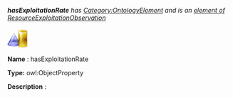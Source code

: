 ___hasExploitationRate__ 
 has
 [Category:OntologyElement](../../Category/OntologyElement "Category:OntologyElement") 
 and is an
 [element of](../../Property/ElementOf "Property:ElementOf") 
[ResourceExploitationObservation](../../Submissions/ResourceExploitationObservation "Submissions:ResourceExploitationObservation")_




  





[![ObjectProperty](../public/images/thumb/c/c3/ObjectProperty.gif/45px-ObjectProperty.gif)](../../Image/ObjectProperty.gif "ObjectProperty")


__Name__ 
 : hasExploitationRate
 



__Type:__ 
 owl:ObjectProperty
 



__Description__ 
 :